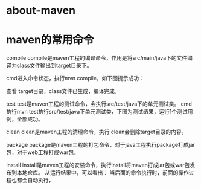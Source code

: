 # about-maven
# maven的常用命令
compile
compile是maven工程的编译命令，作用是将src/main/java下的文件编译为class文件输出到target目录下。

cmd进入命令状态，执行mvn compile，如下图提示成功：
 


 查看 target目录，class文件已生成，编译完成。
 
test
test是maven工程的测试命令，会执行src/test/java下的单元测试类。
cmd执行mvn test执行src/test/java下单元测试类，下图为测试结果，运行1个测试用例，全部成功。

 



clean
clean是maven工程的清理命令，执行 clean会删除target目录的内容。

package
package是maven工程的打包命令，对于java工程执行package打成jar包，对于web工程打成war包。

install
install是maven工程的安装命令，执行install将maven打成jar包或war包发布到本地仓库。
从运行结果中，可以看出：
当后面的命令执行时，前面的操作过程也都会自动执行，
